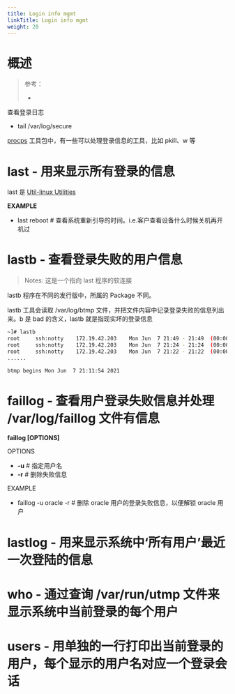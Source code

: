 ```yaml
---
title: Login info mgmt
linkTitle: Login info mgmt
weight: 20
---
```


# 概述

> 参考：
>
> -

查看登录日志

- tail /var/log/secure

[procps](/docs/1.操作系统/Linux%20管理/Linux%20系统管理工具/procps%20工具集.md) 工具包中，有一些可以处理登录信息的工具，比如 pkill、w 等

# last - 用来显示所有登录的信息

last 是 [Util-linux Utilities](/docs/1.操作系统/Linux%20管理/Util-linux%20Utilities.md)

**EXAMPLE**

- last reboot # 查看系统重新引导的时间。i.e.客户查看设备什么时候关机再开机过

# lastb - 查看登录失败的用户信息

> Notes: 这是一个指向 last 程序的软连接

lastb 程序在不同的发行版中，所属的 Package 不同。

lastb 工具会读取 /var/log/btmp 文件，并把文件内容中记录登录失败的信息列出来。b 是 bad 的含义，lastb 就是指现实坏的登录信息

```bash
~]# lastb
root     ssh:notty    172.19.42.203    Mon Jun  7 21:49 - 21:49  (00:00)
root     ssh:notty    172.19.42.203    Mon Jun  7 21:24 - 21:24  (00:00)
root     ssh:notty    172.19.42.203    Mon Jun  7 21:22 - 21:22  (00:00)
......

btmp begins Mon Jun  7 21:11:54 2021
```

# faillog - 查看用户登录失败信息并处理 /var/log/faillog 文件有信息

**faillog \[OPTIONS]**

OPTIONS

- **-u** # 指定用户名
- **-r** # 删除失败信息

EXAMPLE

- faillog -u oracle -r # 删除 oracle 用户的登录失败信息，以便解锁 oracle 用户

# lastlog - 用来显示系统中‘所有用户’最近一次登陆的信息

# who - 通过查询 /var/run/utmp 文件来显示系统中当前登录的每个用户

# users - 用单独的一行打印出当前登录的用户，每个显示的用户名对应一个登录会话
